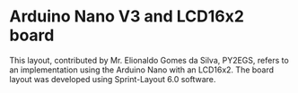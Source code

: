 # Arduino Nano V3 and LCD16x2 board 

This layout, contributed by Mr. Elionaldo Gomes da Silva,  PY2EGS, refers to an implementation using the Arduino Nano with an LCD16x2. The board layout was developed using Sprint-Layout 6.0 software. 